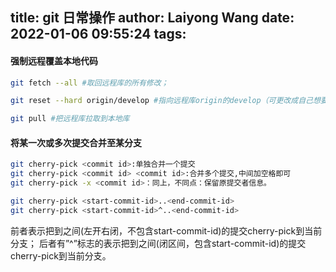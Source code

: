 title: git 日常操作
author: Laiyong Wang
date: 2022-01-06 09:55:24
tags:
---
#### 强制远程覆盖本地代码
```bash
git fetch --all #取回远程库的所有修改；

git reset --hard origin/develop #指向远程库origin的develop（可更改成自己想要取的远程分支）

git pull #把远程库拉取到本地库
```

#### 将某一次或多次提交合并至某分支

```bash
git cherry-pick <commit id>:单独合并一个提交
git cherry-pick <commit id> <commit id>:合并多个提交,中间加空格即可
git cherry-pick -x <commit id>：同上，不同点：保留原提交者信息。
```
```bash
git cherry-pick <start-commit-id>..<end-commit-id>
git cherry-pick <start-commit-id>^..<end-commit-id>
```
前者表示把到之间(左开右闭，不包含start-commit-id)的提交cherry-pick到当前分支； 
后者有”^”标志的表示把到之间(闭区间，包含start-commit-id)的提交cherry-pick到当前分支。